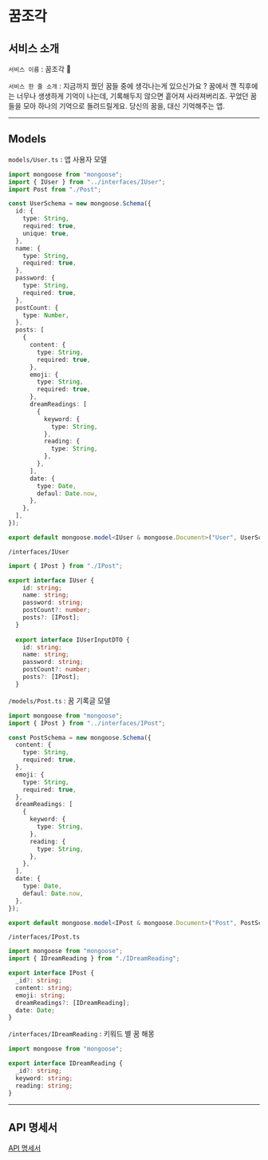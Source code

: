 # 꿈조각

## 서비스 소개

`서비스 이름` : 꿈조각 🧩

`서비스 한 줄 소개` : 지금까지 꿨던 꿈들 중에 생각나는게 있으신가요 ? 꿈에서 깬 직후에는 너무나 생생하게 기억이 나는데, 기록해두지 않으면 흩어져 사라져버리죠. 꾸었던 꿈들을 모아 하나의 기억으로 돌려드릴게요. 당신의 꿈을, 대신 기억해주는 앱.

---

## Models

`models/User.ts` : 앱 사용자 모델

```typescript
import mongoose from "mongoose";
import { IUser } from "../interfaces/IUser";
import Post from "./Post";

const UserSchema = new mongoose.Schema({
  id: {
    type: String,
    required: true,
    unique: true,
  },
  name: {
    type: String,
    required: true,
  },
  password: {
    type: String,
    required: true,
  },
  postCount: {
    type: Number,
  },
  posts: [
    {
      content: {
        type: String,
        required: true,
      },
      emoji: {
        type: String,
        required: true,
      },
      dreamReadings: [
        {
          keyword: {
            type: String,
          },
          reading: {
            type: String,
          },
        },
      ],
      date: {
        type: Date,
        defaul: Date.now,
      },
    },
  ],
});

export default mongoose.model<IUser & mongoose.Document>("User", UserSchema);
```

`/interfaces/IUser`

```typescript
import { IPost } from "./IPost";

export interface IUser {
    id: string;
    name: string;
    password: string;
    postCount?: number;
    posts?: [IPost];
  }
  
  export interface IUserInputDTO {
    id: string;
    name: string;
    password: string;
    postCount?: number;
    posts?: [IPost];
  }
```

`/models/Post.ts` : 꿈 기록글 모델

```typescript
import mongoose from "mongoose";
import { IPost } from "../interfaces/IPost";

const PostSchema = new mongoose.Schema({
  content: {
    type: String,
    required: true,
  },
  emoji: {
    type: String,
    required: true,
  },
  dreamReadings: [
    {
      keyword: {
        type: String,
      },
      reading: {
        type: String,
      },
    },
  ],
  date: {
    type: Date,
    defaul: Date.now,
  },
});

export default mongoose.model<IPost & mongoose.Document>("Post", PostSchema);
```

`/interfaces/IPost.ts`

```typescript
import mongoose from "mongoose";
import { IDreamReading } from "./IDreamReading";

export interface IPost {
  _id?: string;
  content: string;
  emoji: string;
  dreamReadings?: [IDreamReading];
  date: Date;
}
```

`/interfaces/IDreamReading` : 키워드 별 꿈 해몽

```typescript
import mongoose from "mongoose";

export interface IDreamReading {
  _id?: string;
  keyword: string;
  reading: string;
}
```

---

## API 명세서

[API 명세서](https://www.notion.so/server-6d6fe61043024b3593c428a416f35c55)
